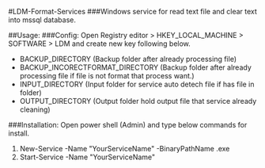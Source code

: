#LDM-Format-Services
###Windows service for read text file and clear text into mssql database. 

##Usage:
###Config: Open Registry editor > HKEY_LOCAL_MACHINE > SOFTWARE > LDM and create new key following below.
- BACKUP_DIRECTORY (Backup folder after already processing file)
- BACKUP_INCORECTFORMAT_DIRECTORY (Backup folder after already processing file if file is not format that process want.)
- INPUT_DIRECTORY (Input folder for service auto detech file if has file in folder)
- OUTPUT_DIRECTORY (Output folder hold output file that service already cleaning)

###Installation: Open power shell (Admin) and type below commands for install.
1. New-Service -Name "YourServiceName" -BinaryPathName <yourprojectpath>.exe
2. Start-Service -Name "YourServiceName"
